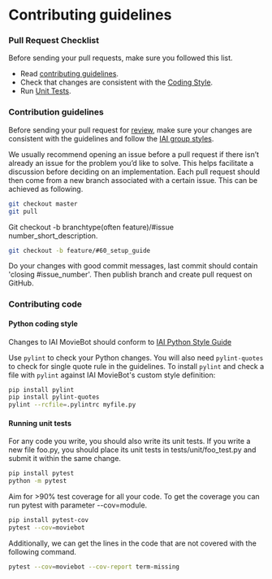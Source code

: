 # Contributing guidelines

### Pull Request Checklist

Before sending your pull requests, make sure you followed this list.

- Read [contributing guidelines](https://github.com/iai-group/moviebot/blob/master/CONTRIBUTING.md#contribution-guidelines).
- Check that changes are consistent with the [Coding Style](https://github.com/iai-group/moviebot/blob/master/CONTRIBUTING.md#python-coding-style).
- Run [Unit Tests](https://github.com/iai-group/moviebot/blob/master/CONTRIBUTING.md#running-unit-tests).



### Contribution guidelines

Before sending your pull request for
[review](https://github.com/iai-group/moviebot/pulls),
make sure your changes are consistent with the guidelines and follow the
[IAI group styles](https://github.com/iai-group/styleguide).

We usually recommend opening an issue before a pull request if there isn’t already an issue for the problem you’d like to solve. This helps facilitate a discussion before deciding on an implementation. Each pull request should then come from a new branch associated with a certain issue. This can be achieved as following.

```bash
git checkout master 
git pull
```

Git checkout -b branchtype(often feature)/#issue number_short_description. 

```bash
git checkout -b feature/#60_setup_guide
```

Do your changes with good commit messages, last commit should contain 'closing #issue_number'.
Then publish branch and create pull request on GitHub.


### Contributing code

#### Python coding style

Changes to IAI MovieBot should conform to
[IAI Python Style Guide](https://github.com/iai-group/styleguide/tree/master/python)

Use `pylint` to check your Python changes. You will also need `pylint-quotes` to check for single quote rule in the guidelines. To install `pylint` and check a file
with `pylint` against IAI MovieBot's custom style definition:

```bash
pip install pylint
pip install pylint-quotes
pylint --rcfile=.pylintrc myfile.py
```

#### Running unit tests

For any code you write, you should also write its unit tests. If you write a new file foo.py, you should place its unit tests in tests/unit/foo_test.py and submit it within the same change. 

```bash
pip install pytest
python -m pytest
```

Aim for >90% test coverage for all your code.
To get the coverage you can run pytest with parameter --cov=module.

```bash
pip install pytest-cov
pytest --cov=moviebot
```

Additionally, we can get the lines in the code that are not covered with the following command.

```bash
pytest --cov=moviebot --cov-report term-missing
```